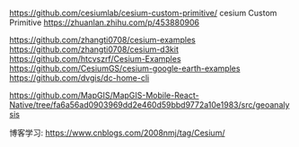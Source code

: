 https://github.com/cesiumlab/cesium-custom-primitive/
cesium Custom Primitive
https://zhuanlan.zhihu.com/p/453880906

https://github.com/zhangti0708/cesium-examples
https://github.com/zhangti0708/cesium-d3kit
https://github.com/htcvszrf/Cesium-Examples
https://github.com/CesiumGS/cesium-google-earth-examples
https://github.com/dvgis/dc-home-cli


https://github.com/MapGIS/MapGIS-Mobile-React-Native/tree/fa6a56ad0903969dd2e460d59bbd9772a10e1983/src/geoanalysis



博客学习:
https://www.cnblogs.com/2008nmj/tag/Cesium/
